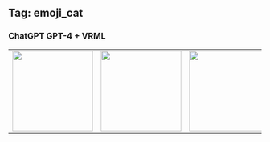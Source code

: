 ## Tag: emoji_cat

### ChatGPT GPT-4 + VRML

<table>
<tr>
<td><a href="https://github.com/cx20/ai-3d-test/tree/main/openai/chatgpt-4/vrml/emoji_cat/history/01/model/emoji_cat.wrl" title="[VRML][ChatGPT][GPT-4] Emoji Cat No.1" ><img src="https://cx20.github.io/ai-3d-test/openai/chatgpt-4/vrml/emoji_cat/history/01/screenshot/screenshot.jpg" width="160" height="160"></a></td>
<td><a href="https://github.com/cx20/ai-3d-test/tree/main/openai/chatgpt-4/vrml/emoji_cat/history/02/model/emoji_cat.wrl" title="[VRML][ChatGPT][GPT-4] Emoji Cat No.2" ><img src="https://cx20.github.io/ai-3d-test/openai/chatgpt-4/vrml/emoji_cat/history/02/screenshot/screenshot.jpg" width="160" height="160"></a></td>
<td><a href="https://github.com/cx20/ai-3d-test/tree/main/openai/chatgpt-4/vrml/emoji_cat/history/03/model/emoji_cat.wrl" title="[VRML][ChatGPT][GPT-4] Emoji Cat No.3" ><img src="https://cx20.github.io/ai-3d-test/openai/chatgpt-4/vrml/emoji_cat/history/03/screenshot/screenshot.jpg" width="160" height="160"></a></td>
<td><a href="https://github.com/cx20/ai-3d-test/tree/main/openai/chatgpt-4/vrml/emoji_cat/history/04/model/emoji_cat.wrl" title="[VRML][ChatGPT][GPT-4] Emoji Cat No.4" ><img src="https://cx20.github.io/ai-3d-test/openai/chatgpt-4/vrml/emoji_cat/history/04/screenshot/screenshot.jpg" width="160" height="160"></a></td>
<td><a href="https://github.com/cx20/ai-3d-test/tree/main/openai/chatgpt-4/vrml/emoji_cat/history/05/model/emoji_cat.wrl" title="[VRML][ChatGPT][GPT-4] Emoji Cat No.5" ><img src="https://cx20.github.io/ai-3d-test/openai/chatgpt-4/vrml/emoji_cat/history/05/screenshot/screenshot.jpg" width="160" height="160"></a></td>
</tr>
</table>

